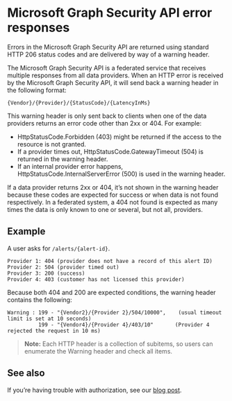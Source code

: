 # Microsoft Graph Security API error responses

Errors in the Microsoft Graph Security API are returned using standard HTTP 206 status codes and are delivered by way of a warning header.

The Microsoft Graph Security API is a federated service that receives multiple responses from all data providers. When an HTTP error is received by the Microsoft Graph Security API, it will send back a warning header in the following format:
<!-- { "blockType": "ignored" } -->

```http
{Vendor}/{Provider}/{StatusCode}/{LatencyInMs}
```

This warning header is only sent back to clients when one of the data providers returns an error code other than 2xx or 404. For example:

- HttpStatusCode.Forbidden (403) might be returned if the access to the resource is not granted.
- If a provider times out, HttpStatusCode.GatewayTimeout (504) is returned in the warning header.
- If an internal provider error happens, HttpStatusCode.InternalServerError (500) is used in the warning header.

If a data provider returns 2xx or 404, it’s not shown in the warning header because these codes are expected for success or when data is not found respectively. In a federated system, a 404 not found is expected as many times the data is only known to one or several, but not all, providers.

## Example

A user asks for `/alerts/{alert-id}`.

    Provider 1: 404 (provider does not have a record of this alert ID)
    Provider 2: 504 (provider timed out)
    Provider 3: 200 (success)
    Provider 4: 403 (customer has not licensed this provider)

Because both 404 and 200 are expected conditions, the warning header contains the following: 

```HTTP
Warning : 199 - "{Vendor2}/{Provider 2}/504/10000",    (usual timeout limit is set at 10 seconds)
          199 - "{Vendor4}/{Provider 4}/403/10"       (Provider 4 rejected the request in 10 ms)
```

> **Note:** Each HTTP header is a collection of subitems, so users can enumerate the Warning header and check all items.

## See also

If you’re having trouble with authorization, see our [blog post](https://techcommunity.microsoft.com/t5/Using-Microsoft-Graph-Security/Authorization-and-Microsoft-Graph-Security-API/m-p/184376#M2).
